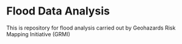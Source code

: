 # Flood Data Analysis
This is repository for flood analysis carried out by Geohazards Risk Mapping Initiative (GRMI)
